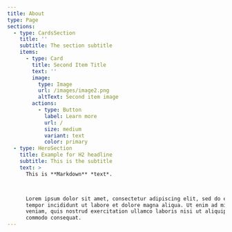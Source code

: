 ```yaml
---
title: About
type: Page
sections:
  - type: CardsSection
    title: ''
    subtitle: The section subtitle
    items:
      - type: Card
        title: Second Item Title
        text: ''
        image:
          type: Image
          url: /images/image2.png
          altText: Second item image
        actions:
          - type: Button
            label: Learn more
            url: /
            size: medium
            variant: text
            color: primary
  - type: HeroSection
    title: Example for H2 headline
    subtitle: This is the subtitle
    text: >
      This is **Markdown** *text*.



      Lorem ipsum dolor sit amet, consectetur adipiscing elit, sed do eiusmod
      tempor incididunt ut labore et dolore magna aliqua. Ut enim ad minim
      veniam, quis nostrud exercitation ullamco laboris nisi ut aliquip ex ea
      commodo consequat.
---
```

